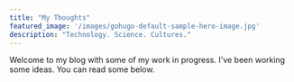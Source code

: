 ```yaml
---
title: "My Thoughts"
featured_image: '/images/gohugo-default-sample-hero-image.jpg'
description: "Technology. Science. Cultures."
---
```

Welcome to my blog with some of my work in progress. I've been working some ideas. You can read some below.
